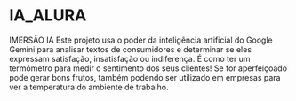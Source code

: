 # IA_ALURA
IMERSÃO IA
Este projeto usa o poder da inteligência artificial do Google Gemini para analisar textos de consumidores e determinar se eles expressam satisfação, insatisfação ou indiferença.
É como ter um termômetro para medir o sentimento dos seus clientes!
Se for aperfeiçoado pode gerar bons frutos, também podendo ser utilizado em empresas para ver a temperatura do ambiente de trabalho.
